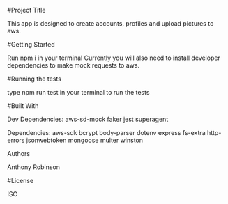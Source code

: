 #Project Title

This app is designed to create accounts, profiles and upload pictures to aws.

#Getting Started

Run npm i in your terminal
Currently you will also need to install developer dependencies to make mock requests to aws.

#Running the tests

type npm run test in your terminal to run the tests

#Built With

Dev Dependencies:
aws-sd-mock
faker
jest
superagent

Dependencies:
aws-sdk
bcrypt
body-parser
dotenv
express
fs-extra
http-errors
jsonwebtoken
mongoose
multer
winston

Authors

Anthony Robinson

#License

ISC

